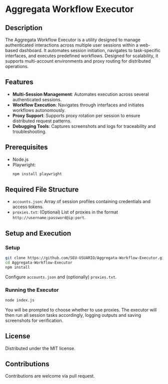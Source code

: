 # Aggregata Workflow Executor

## Description
The Aggregata Workflow Executor is a utility designed to manage authenticated interactions across multiple user sessions within a web-based dashboard. It automates session initiation, navigates to task-specific interfaces, and executes predefined workflows. Designed for scalability, it supports multi-account environments and proxy routing for distributed operations.

## Features
- **Multi-Session Management**: Automates execution across several authenticated sessions.
- **Workflow Execution**: Navigates through interfaces and initiates workflows autonomously.
- **Proxy Support**: Supports proxy rotation per session to ensure distributed request patterns.
- **Debugging Tools**: Captures screenshots and logs for traceability and troubleshooting.

## Prerequisites
- Node.js
- Playwright:
  ```bash
  npm install playwright
  ```

## Required File Structure
- `accounts.json`: Array of session profiles containing credentials and access tokens.
- `proxies.txt`: (Optional) List of proxies in the format `http://username:password@ip:port`.

## Setup and Execution

### Setup
```bash
git clone https://github.com/SEU-USUARIO/Aggregata-Workflow-Executor.git
cd Aggregata-Workflow-Executor
npm install
```

Configure `accounts.json` and (optionally) `proxies.txt`.

### Running the Executor
```bash
node index.js
```

You will be prompted to choose whether to use proxies. The executor will then run all session tasks accordingly, logging outputs and saving screenshots for verification.

## License
Distributed under the MIT license.

## Contributions
Contributions are welcome via pull request.
